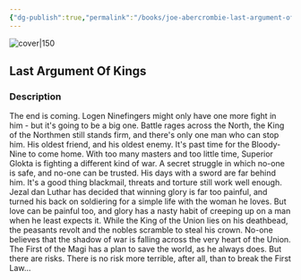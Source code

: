 ```yaml
---
{"dg-publish":true,"permalink":"/books/joe-abercrombie-last-argument-of-kings/","title":"\"Last Argument Of Kings\"","tags":["Fantasy"]}
---
```




![cover|150](http://books.google.com/books/content?id=im4WxfT6lB0C&printsec=frontcover&img=1&zoom=1&edge=curl&source=gbs_api)

## Last Argument Of Kings

### Description

The end is coming. Logen Ninefingers might only have one more fight in him - but it's going to be a big one. Battle rages across the North, the King of the Northmen still stands firm, and there's only one man who can stop him. His oldest friend, and his oldest enemy. It's past time for the Bloody-Nine to come home. With too many masters and too little time, Superior Glokta is fighting a different kind of war. A secret struggle in which no-one is safe, and no-one can be trusted. His days with a sword are far behind him. It's a good thing blackmail, threats and torture still work well enough. Jezal dan Luthar has decided that winning glory is far too painful, and turned his back on soldiering for a simple life with the woman he loves. But love can be painful too, and glory has a nasty habit of creeping up on a man when he least expects it. While the King of the Union lies on his deathbead, the peasants revolt and the nobles scramble to steal his crown. No-one believes that the shadow of war is falling across the very heart of the Union. The First of the Magi has a plan to save the world, as he always does. But there are risks. There is no risk more terrible, after all, than to break the First Law...
```